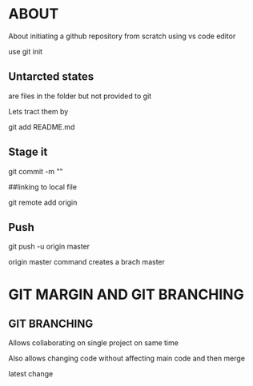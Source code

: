 # ABOUT

About initiating a github repository from scratch using vs code editor

use git init

## Untarcted states 

are files in the folder but not provided to git 

Lets tract them by

git add README.md

## Stage it

git commit -m ""

##linking to local file

git remote add origin <url>


## Push

git push -u origin master

origin master command creates a brach master


# GIT MARGIN AND GIT BRANCHING

## GIT BRANCHING

Allows collaborating on single project on same time

Also allows changing code without affecting main code and then merge

latest change
